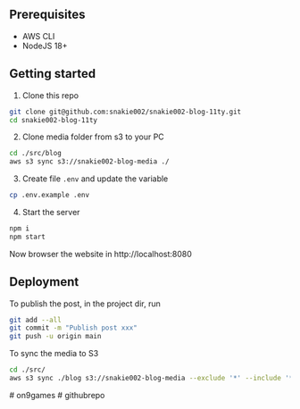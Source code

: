 ## Prerequisites

- AWS CLI
- NodeJS 18+

## Getting started

1. Clone this repo

```sh
git clone git@github.com:snakie002/snakie002-blog-11ty.git
cd snakie002-blog-11ty
```

2. Clone media folder from s3 to your PC

```sh
cd ./src/blog
aws s3 sync s3://snakie002-blog-media ./
```

3. Create file `.env` and update the variable

```sh
cp .env.example .env
```

4. Start the server

```bash
npm i
npm start
```

Now browser the website in http://localhost:8080

## Deployment

To publish the post, in the project dir, run

```sh
git add --all
git commit -m "Publish post xxx"
git push -u origin main
```

To sync the media to S3

```sh
cd ./src/
aws s3 sync ./blog s3://snakie002-blog-media --exclude '*' --include '**/post_assets/*'
```
#   o n 9 g a m e s  
 #   g i t h u b r e p o  
 